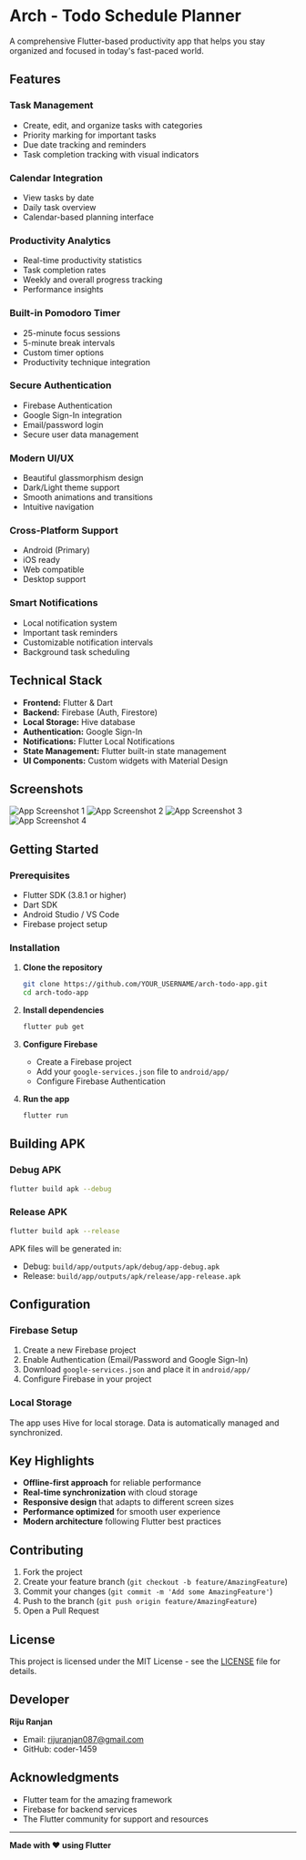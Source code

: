 # Arch - Todo Schedule Planner

A comprehensive Flutter-based productivity app that helps you stay organized and focused in today's fast-paced world.

## Features

### Task Management
- Create, edit, and organize tasks with categories
- Priority marking for important tasks
- Due date tracking and reminders
- Task completion tracking with visual indicators

### Calendar Integration
- View tasks by date
- Daily task overview
- Calendar-based planning interface

### Productivity Analytics
- Real-time productivity statistics
- Task completion rates
- Weekly and overall progress tracking
- Performance insights

### Built-in Pomodoro Timer
- 25-minute focus sessions
- 5-minute break intervals
- Custom timer options
- Productivity technique integration

### Secure Authentication
- Firebase Authentication
- Google Sign-In integration
- Email/password login
- Secure user data management

### Modern UI/UX
- Beautiful glassmorphism design
- Dark/Light theme support
- Smooth animations and transitions
- Intuitive navigation

### Cross-Platform Support
- Android (Primary)
- iOS ready
- Web compatible
- Desktop support

### Smart Notifications
- Local notification system
- Important task reminders
- Customizable notification intervals
- Background task scheduling

## Technical Stack

- **Frontend:** Flutter & Dart
- **Backend:** Firebase (Auth, Firestore)
- **Local Storage:** Hive database
- **Authentication:** Google Sign-In
- **Notifications:** Flutter Local Notifications
- **State Management:** Flutter built-in state management
- **UI Components:** Custom widgets with Material Design

## Screenshots

![App Screenshot 1](flutter_01.png)
![App Screenshot 2](flutter_02.png)
![App Screenshot 3](flutter_03.png)
![App Screenshot 4](flutter_10.png)

## Getting Started

### Prerequisites
- Flutter SDK (3.8.1 or higher)
- Dart SDK
- Android Studio / VS Code
- Firebase project setup

### Installation

1. **Clone the repository**
   ```bash
   git clone https://github.com/YOUR_USERNAME/arch-todo-app.git
   cd arch-todo-app
   ```

2. **Install dependencies**
   ```bash
   flutter pub get
   ```

3. **Configure Firebase**
   - Create a Firebase project
   - Add your `google-services.json` file to `android/app/`
   - Configure Firebase Authentication

4. **Run the app**
   ```bash
   flutter run
   ```

## Building APK

### Debug APK
```bash
flutter build apk --debug
```

### Release APK
```bash
flutter build apk --release
```

APK files will be generated in:
- Debug: `build/app/outputs/apk/debug/app-debug.apk`
- Release: `build/app/outputs/apk/release/app-release.apk`

## Configuration

### Firebase Setup
1. Create a new Firebase project
2. Enable Authentication (Email/Password and Google Sign-In)
3. Download `google-services.json` and place it in `android/app/`
4. Configure Firebase in your project

### Local Storage
The app uses Hive for local storage. Data is automatically managed and synchronized.

## Key Highlights

- **Offline-first approach** for reliable performance
- **Real-time synchronization** with cloud storage
- **Responsive design** that adapts to different screen sizes
- **Performance optimized** for smooth user experience
- **Modern architecture** following Flutter best practices

## Contributing

1. Fork the project
2. Create your feature branch (`git checkout -b feature/AmazingFeature`)
3. Commit your changes (`git commit -m 'Add some AmazingFeature'`)
4. Push to the branch (`git push origin feature/AmazingFeature`)
5. Open a Pull Request

## License

This project is licensed under the MIT License - see the [LICENSE](LICENSE) file for details.

## Developer

**Riju Ranjan**
- Email: rijuranjan087@gmail.com
- GitHub: coder-1459

## Acknowledgments

- Flutter team for the amazing framework
- Firebase for backend services
- The Flutter community for support and resources

---

**Made with ❤️ using Flutter**
